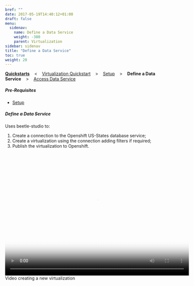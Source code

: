 ```yaml
---
bref: ""
date: 2017-05-19T14:40:12+01:00
draft: false
menu:
  sidenav:
    name: Define a Data Service
    weight: -380
    parent: Virtualization
sidebar: sidenav
title: "Define a Data Service"
toc: true
weight: 20
---
```

[**Quickstarts**](../..) &nbsp;&nbsp; < &nbsp;&nbsp; [Virtualization Quickstart](..)  &nbsp;&nbsp; > &nbsp;&nbsp;  [Setup](../setup)  &nbsp;&nbsp; >  &nbsp;&nbsp; **Define a Data Service**  &nbsp;&nbsp; >  &nbsp;&nbsp; [Access Data Service](../access-data-service)

##### Pre-Requisites
* [Setup](../setup)

##### Define a Data Service
Uses beetle-studio to:

1. Create a connection to the Openshift US-States database service;
2. Create a virtualization using the connection adding filters if required;
3. Publish the virtualization to Openshift.

<div class="thumbnail-video">
  <video width="600" height="400" poster="/videos/quickstart/virtualization/_thb_create-publish-virt.png" controls>
    <source src="/videos/quickstart/virtualization/create-publish-virt.webm" type='video/webm'>
  </video>
  <div id="caption">Video creating a new virtualization</div>
</div>
